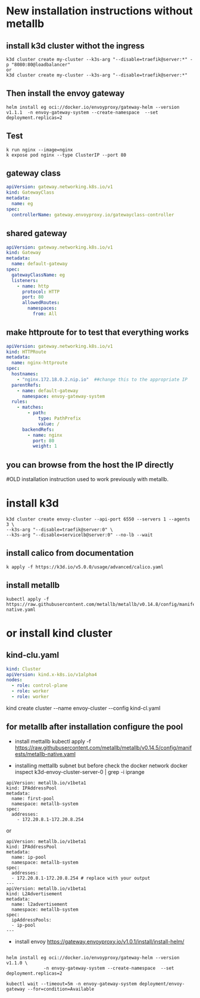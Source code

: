# New installation instructions without metallb
## install k3d cluster withot the ingress
```
k3d cluster create my-cluster --k3s-arg "--disable=traefik@server:*" -p "8080:80@loadbalancer"
or
k3d cluster create my-cluster --k3s-arg "--disable=traefik@server:*" 
```
## Then install the envoy gateway
```
helm install eg oci://docker.io/envoyproxy/gateway-helm --version v1.1.1  -n envoy-gateway-system --create-namespace  --set deployment.replicas=2
```
## Test 

```
k run nginx --image=nginx
k expose pod nginx --type ClusterIP --port 80
```
## gateway class

```yaml
apiVersion: gateway.networking.k8s.io/v1
kind: GatewayClass
metadata:
  name: eg
spec:
  controllerName: gateway.envoyproxy.io/gatewayclass-controller
```

## shared gateway

```yaml
apiVersion: gateway.networking.k8s.io/v1
kind: Gateway
metadata:
  name: default-gateway
spec:
  gatewayClassName: eg
  listeners:
    - name: http
      protocol: HTTP
      port: 80
      allowedRoutes:
        namespaces:
          from: All
```

## make httproute for to test that everything works 

```yaml
apiVersion: gateway.networking.k8s.io/v1
kind: HTTPRoute
metadata:
  name: nginx-httproute
spec:
  hostnames:
    - "nginx.172.18.0.2.nip.io"  ##change this to the appropriate IP
  parentRefs:
    - name: default-gateway
      namespace: envoy-gateway-system
  rules:
    - matches:
        - path:
            type: PathPrefix
            value: /
      backendRefs:
        - name: nginx
          port: 80
          weight: 1
```
## you can browse from the host the IP directly








#OLD installation instruction used to work previously with metallb.
# install k3d

```
k3d cluster create envoy-cluster --api-port 6550 --servers 1 --agents 3 \
--k3s-arg "--disable=traefik@server:0" \
--k3s-arg "--disable=servicelb@server:0" --no-lb --wait
```

## install calico from documentation

```
k apply -f https://k3d.io/v5.0.0/usage/advanced/calico.yaml
```

## install metallb

```
kubectl apply -f https://raw.githubusercontent.com/metallb/metallb/v0.14.8/config/manifests/metallb-native.yaml
```

# or install kind cluster

## kind-clu.yaml

```yaml
kind: Cluster
apiVersion: kind.x-k8s.io/v1alpha4
nodes:
  - role: control-plane
  - role: worker
  - role: worker
```

kind create cluster --name envoy-cluster --config kind-cl.yaml

## for metallb after installation configure the pool

- install mettallb
  kubectl apply -f https://raw.githubusercontent.com/metallb/metallb/v0.14.5/config/manifests/metallb-native.yaml

- installing mettallb subnet but before check the docker network
  docker inspect k3d-envoy-cluster-server-0 | grep -i iprange

```
apiVersion: metallb.io/v1beta1
kind: IPAddressPool
metadata:
  name: first-pool
  namespace: metallb-system
spec:
  addresses:
    - 172.20.8.1-172.20.8.254

```

or

```
apiVersion: metallb.io/v1beta1
kind: IPAddressPool
metadata:
  name: ip-pool
  namespace: metallb-system
spec:
  addresses:
  - 172.20.8.1-172.20.8.254 # replace with your output
---
apiVersion: metallb.io/v1beta1
kind: L2Advertisement
metadata:
  name: l2advertisement
  namespace: metallb-system
spec:
  ipAddressPools:
  - ip-pool
---
```

- install envoy
  https://gateway.envoyproxy.io/v1.0.1/install/install-helm/

```

helm install eg oci://docker.io/envoyproxy/gateway-helm --version v1.1.0 \
              -n envoy-gateway-system --create-namespace  --set deployment.replicas=2

kubectl wait --timeout=5m -n envoy-gateway-system deployment/envoy-gateway --for=condition=Available


```
